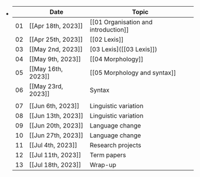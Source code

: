 - |    | Date               | Topic                                |
  |----|--------------------|--------------------------------------|
  | 01 | [[Apr 18th, 2023]] | [[01 Organisation and introduction]] |
  | 02 | [[Apr 25th, 2023]] | [[02 Lexis]] |
  | 03 | [[May 2nd, 2023]]  | [03 Lexis]([[03 Lexis]])                                |
  | 04 | [[May 9th, 2023]]  | [[04 Morphology]] |
  | 05 | [[May 16th, 2023]] | [[05 Morphology and syntax]]                               |
  | 06 | [[May 23rd, 2023]] | Syntax                               |
  |    |                    |                                      |
  | 07 | [[Jun 6th, 2023]]  | Linguistic variation                 |
  | 08 | [[Jun 13th, 2023]] | Linguistic variation                 |
  | 09 | [[Jun 20th, 2023]] | Language change                      |
  | 10 | [[Jun 27th, 2023]] | Language change                      |
  | 11 | [[Jul 4th, 2023]]  | Research projects                    |
  | 12 | [[Jul 11th, 2023]] | Term papers                          |
  | 13 | [[Jul 18th, 2023]] | Wrap-up                              |